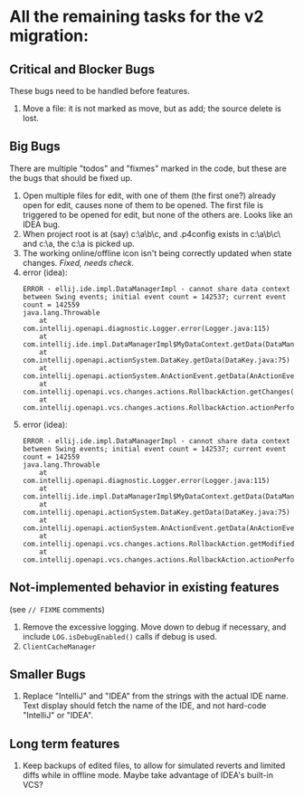 # All the remaining tasks for the v2 migration:


## Critical and Blocker Bugs

These bugs need to be handled before features.

1. Move a file: it is not marked as move, but as add; the source delete is lost.


## Big Bugs

There are multiple "todos" and "fixmes" marked in the code, but these are the bugs
that should be fixed up.
1. Open multiple files for edit, with one of them (the first one?) already
   open for edit, causes none of them to be opened.
   The first file is triggered to be opened for edit, but none of the
   others are.  Looks like an IDEA bug.
1. When project root is at (say) c:\a\b\c\, and .p4config exists in c:\a\b\c\ and c:\a, the
   c:\a is picked up.
1. The working online/offline icon isn't being correctly updated
   when state changes. *Fixed, needs check.*
1. error (idea):
    ```
    ERROR - ellij.ide.impl.DataManagerImpl - cannot share data context between Swing events; initial event count = 142537; current event count = 142559 
    java.lang.Throwable
        at com.intellij.openapi.diagnostic.Logger.error(Logger.java:115)
        at com.intellij.ide.impl.DataManagerImpl$MyDataContext.getData(DataManagerImpl.java:357)
        at com.intellij.openapi.actionSystem.DataKey.getData(DataKey.java:75)
        at com.intellij.openapi.actionSystem.AnActionEvent.getData(AnActionEvent.java:165)
        at com.intellij.openapi.vcs.changes.actions.RollbackAction.getChanges(RollbackAction.java:148)
        at com.intellij.openapi.vcs.changes.actions.RollbackAction.actionPerformed(RollbackAction.java:120)
    ```
1. error (idea):
    ```
    ERROR - ellij.ide.impl.DataManagerImpl - cannot share data context between Swing events; initial event count = 142537; current event count = 142559 
    java.lang.Throwable
        at com.intellij.openapi.diagnostic.Logger.error(Logger.java:115)
        at com.intellij.ide.impl.DataManagerImpl$MyDataContext.getData(DataManagerImpl.java:357)
        at com.intellij.openapi.actionSystem.DataKey.getData(DataKey.java:75)
        at com.intellij.openapi.actionSystem.AnActionEvent.getData(AnActionEvent.java:165)
        at com.intellij.openapi.vcs.changes.actions.RollbackAction.getModifiedWithoutEditing(RollbackAction.java:180)
        at com.intellij.openapi.vcs.changes.actions.RollbackAction.actionPerformed(RollbackAction.java:122)    
    ```


## Not-implemented behavior in existing features

(see `// FIXME` comments)

1. Remove the excessive logging.  Move down to debug if necessary,
   and include `LOG.isDebugEnabled()` calls if debug is used.
1. `ClientCacheManager`


## Smaller Bugs

1. Replace "IntelliJ" and "IDEA" from the strings with the actual IDE name.
   Text display should fetch the name of the IDE, and not hard-code "IntelliJ" or
    "IDEA".

## Long term features

1. Keep backups of edited files, to allow for simulated reverts and limited diffs while in
   offline mode.  Maybe take advantage of IDEA's built-in VCS?


